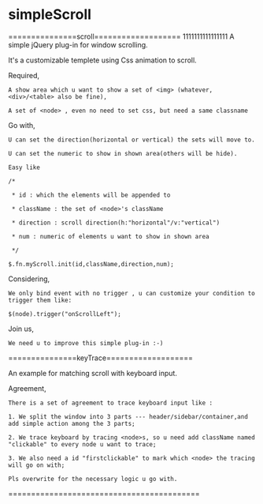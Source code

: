 # simpleScroll

===============scroll===================
1111111111111111
A simple jQuery plug-in for window scrolling.

It's a customizable templete using Css animation to scroll.

Required,

	A show area which u want to show a set of <img> (whatever,<div>/<table> also be fine),
	
	A set of <node> , even no need to set css, but need a same classname
	
Go with,

	U can set the direction(horizontal or vertical) the sets will move to.
	
	U can set the numeric to show in shown area(others will be hide).
	
	Easy like 
	
	/*
	
	 * id : which the elements will be appended to
	 
	 * className : the set of <node>'s className
	 
	 * direction : scroll direction(h:"horizontal"/v:"vertical")

	 * num : numeric of elements u want to show in shown area

	 */
	 
	$.fn.myScroll.init(id,className,direction,num);
	
Considering,

	We only bind event with no trigger , u can customize your condition to trigger them like:
	
	$(node).trigger("onScrollLeft");
	
Join us,

	We need u to improve this simple plug-in :-)

===============keyTrace===================

An example for matching scroll with keyboard input.

Agreement,

	There is a set of agreement to trace keyboard input like :

	1. We split the window into 3 parts --- header/sidebar/container,and add simple action among the 3 parts;

	2. We trace keyboard by tracing <node>s, so u need add className named "clickable" to every node u want to trace;
	
	3. We also need a id "firstclickable" to mark which <node> the tracing will go on with;
	
	Pls overwrite for the necessary logic u go with. 

==========================================
